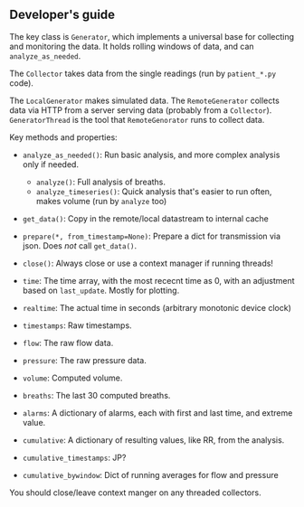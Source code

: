 ## Developer's guide


The key class is `Generator`, which implements a universal base for collecting and monitoring the data. It holds rolling windows of data, and can `analyze_as_needed`.

The `Collector` takes data from the single readings (run by `patient_*.py` code).

The `LocalGenerator` makes simulated data. The `RemoteGenerator` collects data via HTTP from a server serving data (probably from a `Collector`). `GeneratorThread` is the tool that `RemoteGenorator` runs to collect data.

Key methods and properties:

* `analyze_as_needed()`: Run basic analysis, and more complex analysis only if needed.
    - `analyze()`: Full analysis of breaths.
    - `analyze_timeseries()`: Quick analysis that's easier to run often, makes volume (run by `analyze` too)
* `get_data()`: Copy in the remote/local datastream to internal cache
* `prepare(*, from_timestamp=None)`: Prepare a dict for transmission via json. Does *not* call `get_data()`.
* `close()`: Always close or use a context manager if running threads!

* `time`: The time array, with the most rececnt time as 0, with an adjustment based on `last_update`. Mostly for plotting.
* `realtime`: The actual time in seconds (arbitrary monotonic device clock)
* `timestamps`: Raw timestamps.
* `flow`: The raw flow data.
* `pressure`: The raw pressure data.
* `volume`: Computed volume.
* `breaths`: The last 30 computed breaths.
* `alarms`: A dictionary of alarms, each with first and last time, and extreme value.
* `cumulative`: A dictionary of resulting values, like RR, from the analysis.
* `cumulative_timestamps`: JP?
* `cumulative_bywindow`: Dict of running averages for flow and pressure

You should close/leave context manger on any threaded collectors.